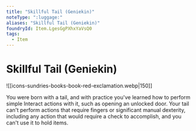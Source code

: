 ```yaml
---
title: "Skillful Tail (Geniekin)"
noteType: ":luggage:"
aliases: "Skillful Tail (Geniekin)"
foundryId: Item.LgesGgPXhxYaVsQ0
tags:
  - Item
---
```


# Skillful Tail (Geniekin)
![[icons-sundries-books-book-red-exclamation.webp|150]]

You were born with a tail, and with practice you've learned how to perform simple Interact actions with it, such as opening an unlocked door. Your tail can't perform actions that require fingers or significant manual dexterity, including any action that would require a check to accomplish, and you can't use it to hold items.
